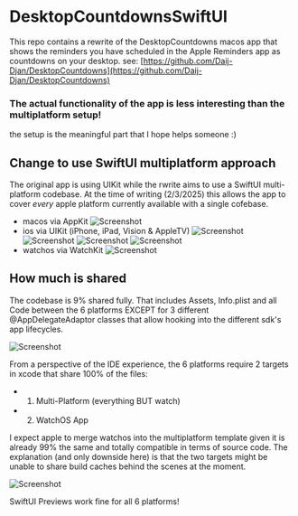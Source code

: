 # DesktopCountdownsSwiftUI
This repo contains a rewrite of the DesktopCountdowns macos app that shows the reminders you have scheduled in the Apple Reminders app as countdowns on your desktop. see: [https://github.com/Daij-Djan/DesktopCountdowns](https://github.com/Daij-Djan/DesktopCountdowns)

### The actual functionality of the app is less interesting than the multiplatform setup!
the setup is the meaningful part that I hope helps someone :)

## Change to use SwiftUI multiplatform approach
The original app is using UIKit while the rwrite aims to use a SwiftUI multi-platform codebase.
At the time of writing (2/3/2025) this allows the app to cover _every_ apple platform currently available with a single cofebase.

- macos via AppKit
![Screenshot](https://github.com/Daij-Djan/DesktopCountdownsSwiftUI/raw/main/README-Files/mac.jpg)
- ios via UIKit (iPhone, iPad, Vision & AppleTV)
![Screenshot](https://github.com/Daij-Djan/DesktopCountdownsSwiftUI/raw/main/README-Files/iphone.jpg)
![Screenshot](https://github.com/Daij-Djan/DesktopCountdownsSwiftUI/raw/main/README-Files/ipad.jpg)
![Screenshot](https://github.com/Daij-Djan/DesktopCountdownsSwiftUI/raw/main/README-Files/vision.jpg)
![Screenshot](https://github.com/Daij-Djan/DesktopCountdownsSwiftUI/raw/main/README-Files/appletv.jpg)
- watchos via WatchKit
![Screenshot](https://github.com/Daij-Djan/DesktopCountdownsSwiftUI/raw/main/README-Files/watch.jpg)

## How much is shared
The codebase is 9% shared fully. That includes Assets, Info.plist and all Code between the 6 platforms EXCEPT for 3 different @AppDelegateAdaptor classes that allow hooking into the different sdk's app lifecycles.

![Screenshot](https://github.com/Daij-Djan/DesktopCountdownsSwiftUI/raw/main/README-Files/xcode-code.jpg)

From a perspective of the IDE experience, the 6 platforms require 2 targets in xcode that share 100% of the files:
- 1. Multi-Platform (everything BUT watch)
- 2. WatchOS App

I expect apple to merge watchos into the multiplatform template given it is already 99% the same and totally compatible in terms of source code.
The explanation (and only downside here) is that the two targets might be unable to share build caches behind the scenes at the moment.

![Screenshot](https://github.com/Daij-Djan/DesktopCountdownsSwiftUI/raw/main/README-Files/xcode-targets.jpg)

SwiftUI Previews work fine for all 6 platforms! 
